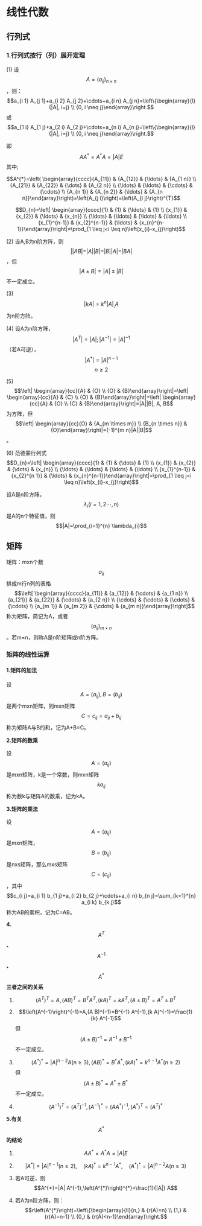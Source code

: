 # 线性代数

## 行列式

### **1.行列式按行（列）展开定理**

\(1\) 设$$A=\left(a_{i j}\right)_{n \times n}$$，则：$$a_{i 1} A_{j 1}+a_{i 2} A_{j 2}+\cdots+a_{i n} A_{j n}=\left\{\begin{array}{l}{|A|, i=j} \\ {0, i \neq j}\end{array}\right.$$ 或$$a_{1 i} A_{1 j}+a_{2 i} A_{2 j}+\cdots+a_{n i} A_{n j}=\left\{\begin{array}{l}{|A|, i=j} \\ {0, i \neq j}\end{array}\right.$$

即$$A A^{*}=A^{*} A=|A| E$$ 其中;

$$A^{*}=\left( \begin{array}{cccc}{A_{11}} & {A_{12}} & {\ldots} & {A_{1 n}} \\ {A_{21}} & {A_{22}} & {\dots} & {A_{2 n}} \\ {\ldots} & {\ldots} & {\cdots} & {\cdots} \\ {A_{n 1}} & {A_{n 2}} & {\ldots} & {A_{n n}}\end{array}\right)=\left(A_{j i}\right)=\left(A_{i j}\right)^{T}$$

$$D_{n}=\left| \begin{array}{cccc}{1} & {1} & {\ldots} & {1} \\ {x_{1}} & {x_{2}} & {\ldots} & {x_{n}} \\ {\ldots} & {\ldots} & {\ldots} & {\ldots} \\ {x_{1}^{n-1}} & {x_{2}^{n-1}} & {\ldots} & {x_{n}^{n-1}}\end{array}\right|=\prod_{1 \leq j<i \leq n}\left(x_{i}-x_{j}\right)$$

\(2\) 设A,B为n阶方阵，则$$| | A B|=| A| | B|=| B| | A|=| B A |$$，但$$|A \pm B|=|A| \pm|B|$$不一定成立。

\(3\)$$|k A|=k^{n}|A|_{,} A$$为n阶方阵。

\(4\) 设A为n阶方阵，$$\left|A^{T}\right|=|A| ;\left|A^{-1}\right|=|A|^{-1}$$（若A可逆），$$\left|A^{*}\right|=|A|^{n-1}$$ $$n \geq 2$$

\(5\)$$\left| \begin{array}{cc}{A} & {O} \\ {O} & {B}\end{array}\right|=\left| \begin{array}{cc}{A} & {C} \\ {O} & {B}\end{array}\right|=\left| \begin{array}{cc}{A} & {O} \\ {C} & {B}\end{array}\right|=|A||B|, A, B$$为方阵，但$$\left| \begin{array}{cc}{O} & {A_{m \times m}} \\ {B_{n \times n}} & {O}\end{array}\right|=(-1)^{m n}|A||B|$$。

\(6\) 范德蒙行列式$$D_{n}=\left| \begin{array}{cccc}{1} & {1} & {\dots} & {1} \\ {x_{1}} & {x_{2}} & {\dots} & {x_{n}} \\ {\ldots} & {\ldots} & {\ldots} & {\ldots} \\ {x_{1}^{n-1}} & {x_{2}^{n 1}} & {\ldots} & {x_{n}^{n-1}}\end{array}\right|=\prod_{1 \leq j<i \leq n}\left(x_{i}-x_{j}\right)$$

设A是n阶方阵，$$\lambda_{i}(i=1,2 \cdots, n)$$是A的n个特征值，则$$|A|=\prod_{i=1}^{n} \lambda_{i}$$

## 矩阵

矩阵：mxn个数$$a_{ij}$$排成m行n列的表格$$\left[ \begin{array}{cccc}{a_{11}} & {a_{12}} & {\cdots} & {a_{1 n}} \\ {a_{21}} & {a_{22}} & {\cdots} & {a_{2 n}} \\ {\cdots} & {\cdots} & {\cdots} & {\cdots} \\ {a_{m 1}} & {a_{m 2}} & {\cdots} & {a_{m n}}\end{array}\right]$$称为矩阵，简记为A，或者$$\left(a_{i j}\right)_{m \times n}$$。若m=n，则称A是n阶矩阵或n阶方阵。

### **矩阵的线性运算**

#### **1.矩阵的加法**

设$$A=\left(a_{i j}\right), B=\left(b_{i j}\right)$$是两个mxn矩阵，则mxn矩阵$$C=c_{i j} =a_{i j}+b_{i j}$$称为矩阵A与B的和，记为A+B=C。

**2.矩阵的数乘**

设$$A=\left(a_{i j}\right)$$是mxn矩阵，k是一个常数，则mxn矩阵$$ka_{ij}$$称为数k与矩阵A的数乘，记为kA。

**3.矩阵的乘法**

设$$A=\left(a_{i j}\right)$$是mxn矩阵，$$B=\left(b_{i j}\right)$$是nxs矩阵，那么mxs矩阵$$C=\left(c_{i j}\right)$$，其中$$c_{i j}=a_{i 1} b_{1 j}+a_{i 2} b_{2 j}+\cdots+a_{i n} b_{n j}=\sum_{k=1}^{n} a_{i k} b_{k j}$$称为AB的乘积，记为C=AB。

**4.**$$A^T$$**、**$$A^{-1}$$**、**$$A^*$$**三者之间的关系**

1. $$\left(A^{T}\right)^{T}=A,(A B)^{T}=B^{T} A^{T},(k A)^{T}=k A^{T},(A \pm B)^{T}=A^{T} \pm B^{T}$$
2. $$\left(A^{-1}\right)^{-1}=A,(A B)^{-1}=B^{-1} A^{-1},(k A)^{-1}=\frac{1}{k} A^{-1}$$  但 $$(A \pm B)^{-1}=A^{-1} \pm B^{-1}$$不一定成立。
3. $$\left(A^{*}\right)^{*}=|A|^{n-2} A(n \geq 3),(A B)^{*}=B^{*} A^{*},(k A)^{*}=k^{n-1} A^{*}(n \geq 2)$$ 但 $$(A \pm B)^{*}=A^{*} \pm B^{*}$$不一定成立。

4. $$\left(A^{-1}\right)^{T}=\left(A^{T}\right)^{-1},\left(A^{-1}\right)^{*}=\left(A A^{*}\right)^{-1},\left(A^{*}\right)^{T}=\left(A^{T}\right)^{*}$$

**5.有关**$$A^*$$**的结论**

1. $$A A^{*}=A^{*} A=|A| E$$
2. $$\left|A^{*}\right|=|A|^{n-1}(n \geq 2), \quad(k A)^{*}=k^{n-1} A^{*}, \quad\left(A^{*}\right)^{*}=|A|^{n-2} A(n \geq 3)$$
3. 若A可逆，则$$A^{*}=|A| A^{-1},\left(A^{*}\right)^{*}=\frac{1}{|A|} A$$

4. 若A为n阶方阵，则：$$r\left(A^{*}\right)=\left\{\begin{array}{ll}{n,} & {r(A)=n} \\ {1,} & {r(A)=n-1} \\ {0,} & {r(A)<n-1}\end{array}\right.$$



